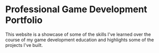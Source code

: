 # Professional Game Development Portfolio

This website is a showcase of some of the skills I've learned over the course of my game development education and highlights some of the projects I've built.

